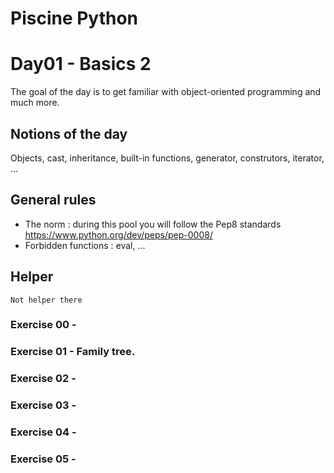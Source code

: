 # Piscine Python

# Day01 - Basics 2

The goal of the day is to get familiar with object-oriented programming and much more.

## Notions of the day

Objects, cast, inheritance, built-in functions, generator, construtors, iterator, ...

## General rules

- The norm : during this pool you will follow the Pep8 standards https://www.python.org/dev/peps/pep-0008/
- Forbidden functions : eval, ...

## Helper 

```
Not helper there
```

### Exercise 00 - 
### Exercise 01 - Family tree.
### Exercise 02 - 
### Exercise 03 - 
### Exercise 04 - 
### Exercise 05 - 

